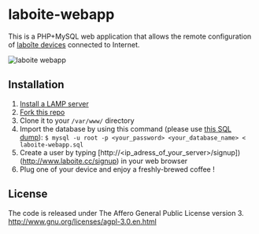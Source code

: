 laboite-webapp
==============

This is a PHP+MySQL web application that allows the remote configuration of [laboîte devices](https://github.com/bgaultier/laboite) connected to Internet.

![laboite webapp](https://raw.github.com/bgaultier/laboite-webapp/master/templates/images/laboite-webapp.png)

Installation
------------

1. [Install a LAMP server](http://wiki.debian.org/LaMp)
2. [Fork this repo](https://help.github.com/articles/fork-a-repo) 
3. Clone it to your `/var/www/` directory
4. Import the database by using this command (please use [this SQL dump](https://raw.github.com/bgaultier/laboite-webapp/master/laboite-webapp.sql)): `$ mysql -u root -p <your_password> <your_database_name> < laboite-webapp.sql`
5. Create a user by typing [http://<ip_adress_of_your_server>/signup])(http://www.laboite.cc/signup) in your web browser
6. Plug one of your device and enjoy a freshly-brewed coffee !

License
-------

The code is released under The Affero General Public License version 3.
http://www.gnu.org/licenses/agpl-3.0.en.html
